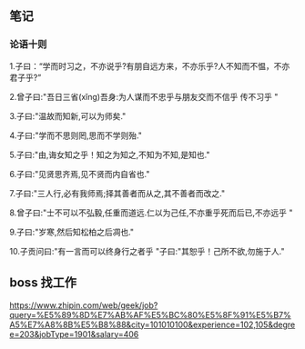 ## 笔记

### 论语十则

 1.子曰：“学而时习之，不亦说乎?有朋自远方来，不亦乐乎?人不知而不愠，不亦君子乎?”

 2.曾子曰:"吾日三省(xǐng)吾身:为人谋而不忠乎与朋友交而不信乎 传不习乎 "

 3.子曰:"温故而知新,可以为师矣."

 4.子曰:"学而不思则罔,思而不学则殆."

 5.子曰:"由,诲女知之乎！知之为知之,不知为不知,是知也."

 6.子曰:"见贤思齐焉,见不贤而内自省也."

 7.子曰:"三人行,必有我师焉;择其善者而从之,其不善者而改之."

 8.曾子曰:"士不可以不弘毅,任重而道远.仁以为己任,不亦重乎死而后已,不亦远乎 "

 9.子曰:"岁寒,然后知松柏之后凋也."
 
 10.子贡问曰:"有一言而可以终身行之者乎 "子曰:"其恕乎！己所不欲,勿施于人."


 ## boss 找工作


 https://www.zhipin.com/web/geek/job?query=%E5%89%8D%E7%AB%AF%E5%BC%80%E5%8F%91%E5%B7%A5%E7%A8%8B%E5%B8%88&city=101010100&experience=102,105&degree=203&jobType=1901&salary=406
 
